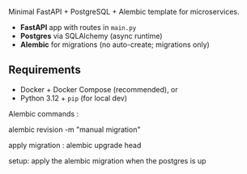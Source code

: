 Minimal FastAPI + PostgreSQL + Alembic template for microservices.

- **FastAPI** app with routes in `main.py`
- **Postgres** via SQLAlchemy (async runtime)
- **Alembic** for migrations (no auto-create; migrations only)

## Requirements
- Docker + Docker Compose (recommended), or
- Python 3.12 + `pip` (for local dev)


Alembic commands :

alembic revision -m "manual migration"

apply migration : alembic upgrade head


setup: 
apply the alembic migration when the postgres is up